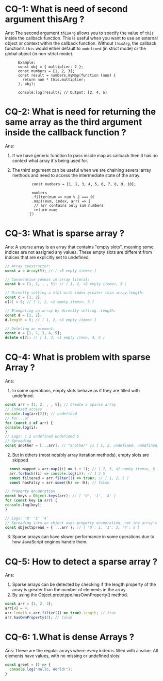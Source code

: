 # CQ-1: What is need of second argument thisArg ?

Ans:
The second argument `thisArg` allows you to specify the value of `this`
inside the callback function. This is useful when you want to use an
external object or context within the callback function. Without `thisArg`,
the callback function’s `this` would either default to `undefined`
(in strict mode) or the global object (in non-strict mode).

          Example:
          const obj = { multiplier: 2 };
          const numbers = [1, 2, 3];
          const result = numbers.myMap(function (num) {
            return num * this.multiplier;
          }, obj);

          console.log(result); // Output: [2, 4, 6]

# CQ-2: What is need for returning the same array as the third argument inside the callback function ?

Ans:
1.  If we have generic function to pass inside map as callback then it has no context what array it's being used for.
2.  The third argument can be useful when we are chaining several array methods
    and need to access the intermediate state of the array.

                 const numbers = [1, 2, 3, 4, 5, 6, 7, 8, 9, 10];

                 numbers
                 .filter(num => num % 2 === 0)
                 .map((num, index, arr) => {
                  // arr contains only sum numbers
                  return num;
                })

# CQ-3: What is sparse array ?

Ans:
A sparse array is an array that contains "empty slots", meaning some indices are not assigned any values. These empty slots are different from indices that are explicitly set to undefined.

```js
// Array constructor:
const a = Array(5); // [ <5 empty items> ]

// Consecutive commas in array literal:
const b = [1, 2, , , 5]; // [ 1, 2, <2 empty items>, 5 ]

// Directly setting a slot with index greater than array.length:
const c = [1, 2];
c[4] = 5; // [ 1, 2, <2 empty items>, 5 ]

// Elongating an array by directly setting .length:
const d = [1, 2];
d.length = 5; // [ 1, 2, <3 empty items> ]

// Deleting an element:
const e = [1, 2, 3, 4, 5];
delete e[2]; // [ 1, 2, <1 empty item>, 4, 5 ]

```

# CQ-4: What is problem with sparse Array ?

Ans:
1. In some operations, empty slots behave as if they are filled with undefined.

```js
const arr = [1, 2, , , 5]; // Create a sparse array
// Indexed access
console.log(arr[2]); // undefined
// For...of
for (const i of arr) {
console.log(i);
}
// Logs: 1 2 undefined undefined 5
// Spreading
const another = [...arr]; // "another" is [ 1, 2, undefined, undefined, 5 ]

```

2. But in others (most notably array iteration methods), empty slots are skipped.

 ```js
   const mapped = arr.map((i) => i + 1); // [ 2, 3, <2 empty items>, 6 ]
   arr.forEach((i) => console.log(i)); // 1 2 5
   const filtered = arr.filter(() => true); // [ 1, 2, 5 ]
   const hasFalsy = arr.some((k) => !k); // false
 ```

```js
// Property enumeration
const keys = Object.keys(arr); // [ '0', '1', '4' ]
for (const key in arr) {
console.log(key);
}
```

```js
// Logs: '0' '1' '4'
// Spreading into an object uses property enumeration, not the array's iterator
const objectSpread = { ...arr }; // { '0': 1, '1': 2, '4': 5 }

```

3. Sparse arrays can have slower performance in some operations due to how JavaScript engines handle them.

# CQ-5: How to detect a sparse array ?

Ans:
1. Sparse arrays can be detected by checking if the length property of the array
   is greater than the number of elements in the array.
2. By using the Object.prototype.hasOwnProperty() method.

```js
const arr = [1, 2, 3];
arr[4] = 4;
arr.length > arr.filter(() => true).length; // true
arr.hasOwnProperty(3); // false
```

# CQ-6: 1.What is dense Arrays ?

Ans:
These are the regular arrays where every index is filled with a value.
All elements have values, with no missing or undefined slots


```js
const greet = () => {
  console.log("Hello, World!");
}
```

